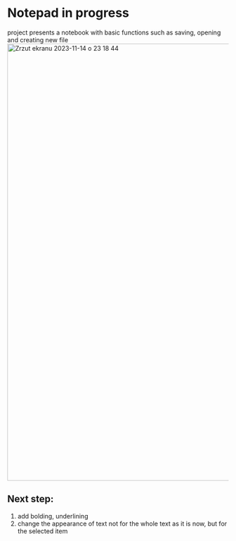 # Notepad in progress
project presents a notebook with basic functions such as saving, opening and creating new file 
<img width="994" alt="Zrzut ekranu 2023-11-14 o 23 18 44" src="https://github.com/MagdalenaRosa/Notepad/assets/128220619/08de0976-a414-4171-ba5b-f01fe6d0ee95">


## Next step:

1. add bolding, underlining
2. change the appearance of text not for the whole text as it is now, but for the selected item   
